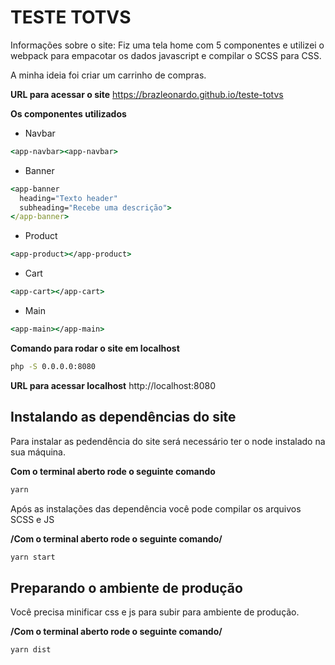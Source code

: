 # TESTE TOTVS

Informações sobre o site:
Fiz uma tela home com 5 componentes e utilizei o webpack para empacotar os dados javascript e compilar o SCSS para CSS.

A minha ideia foi criar um carrinho de compras.

**URL para acessar o site** https://brazleonardo.github.io/teste-totvs

**Os componentes utilizados** 

* Navbar
```cmd
<app-navbar><app-navbar>
```
* Banner
```cmd
<app-banner
  heading="Texto header"
  subheading="Recebe uma descrição">
</app-banner>
```
* Product
```cmd
<app-product></app-product>
```
* Cart
```cmd
<app-cart></app-cart>
```

* Main
```cmd
<app-main></app-main>
```

**Comando para rodar o site em localhost** 

```cmd
php -S 0.0.0.0:8080
```

**URL para acessar localhost** http://localhost:8080

## Instalando as dependências do site 

Para instalar as pedendência do site será necessário ter o node instalado na sua máquina.

**Com o terminal aberto rode o seguinte comando**

```cmd
yarn
```

Após as instalações das dependência você pode compilar os arquivos SCSS e JS

**/Com o terminal aberto rode o seguinte comando/**

```cmd
yarn start
```

## Preparando o ambiente de produção

Você precisa minificar css e js para subir para ambiente de produção.

**/Com o terminal aberto rode o seguinte comando/**

```cmd
yarn dist
```